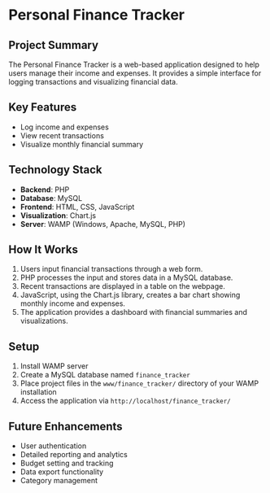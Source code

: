 # Personal Finance Tracker

## Project Summary

The Personal Finance Tracker is a web-based application designed to help users manage their income and expenses. It provides a simple interface for logging transactions and visualizing financial data.

## Key Features

- Log income and expenses
- View recent transactions
- Visualize monthly financial summary

## Technology Stack

- **Backend**: PHP
- **Database**: MySQL
- **Frontend**: HTML, CSS, JavaScript
- **Visualization**: Chart.js
- **Server**: WAMP (Windows, Apache, MySQL, PHP)

## How It Works

1. Users input financial transactions through a web form.
2. PHP processes the input and stores data in a MySQL database.
3. Recent transactions are displayed in a table on the webpage.
4. JavaScript, using the Chart.js library, creates a bar chart showing monthly income and expenses.
5. The application provides a dashboard with financial summaries and visualizations.

## Setup

1. Install WAMP server
2. Create a MySQL database named `finance_tracker`
3. Place project files in the `www/finance_tracker/` directory of your WAMP installation
4. Access the application via `http://localhost/finance_tracker/`

## Future Enhancements

- User authentication
- Detailed reporting and analytics
- Budget setting and tracking
- Data export functionality
- Category management

